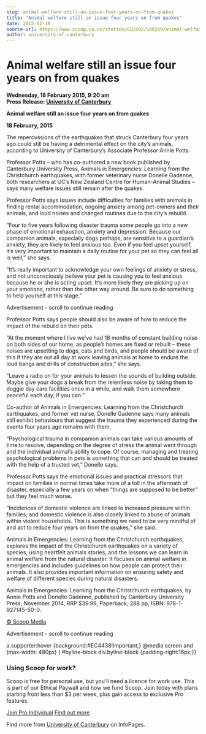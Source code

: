 ```yaml
---
slug: animal-welfare-still-an-issue-four-years-on-from-quakes
title: "Animal welfare still an issue four years on from quakes"
date: 2015-02-18
source-url: https://www.scoop.co.nz/stories/CU1502/S00359/animal-welfare-still-an-issue-four-years-on-from-quakes.htm
author: university-of-canterbury
---
```

Animal welfare still an issue four years on from quakes
=======================================================

**Wednesday, 18 February 2015, 9:20 am**  
**Press Release: [University of Canterbury](https://info.scoop.co.nz/University_of_Canterbury)**

**Animal welfare still an issue four years on from quakes**

**18 February, 2015**

The repercussions of the earthquakes that struck Canterbury four years ago could still be having a detrimental effect on the city’s animals, according to University of Canterbury’s Associate Professor Annie Potts.

  
Professor Potts – who has co-authored a new book published by Canterbury University Press, Animals in Emergencies: Learning from the Christchurch earthquakes, with former veterinary nurse Donelle Gadenne, both researchers at UC’s New Zealand Centre for Human-Animal Studies – says many welfare issues still remain after the quakes.

Professor Potts says issues include difficulties for families with animals in finding rental accommodation, ongoing anxiety among pet-owners and their animals, and loud noises and changed routines due to the city’s rebuild.

  
“Four to five years following disaster trauma some people go into a new phase of emotional exhaustion, anxiety and depression. Because our companion animals, especially dogs perhaps, are sensitive to a guardian’s anxiety, they are likely to feel anxious too. Even if you feel upset yourself, it’s very important to maintain a daily routine for your pet so they can feel all is well,” she says.

“It’s really important to acknowledge your own feelings of anxiety or stress, and not unconsciously believe your pet is causing you to feel anxious because he or she is acting upset. It’s more likely they are picking up on your emotions, rather than the other way around. Be sure to do something to help yourself at this stage.”

Advertisement - scroll to continue reading





Professor Potts says people should also be aware of how to reduce the impact of the rebuild on their pets.

“At the moment where I live we’ve had 18 months of constant building noise on both sides of our home, as people’s homes are fixed or rebuilt – these noises are upsetting to dogs, cats and birds, and people should be aware of this if they are out all day at work leaving animals at home to endure the loud bangs and drills of construction sites,” she says.

“Leave a radio on for your animals to lessen the sounds of building outside. Maybe give your dogs a break from the relentless noise by taking them to doggie day care facilities once in a while, and walk them somewhere peaceful each day, if you can.”

Co-author of Animals in Emergencies: Learning from the Christchurch earthquakes, and former vet nurse, Donelle Gadenne says many animals still exhibit behaviours that suggest the trauma they experienced during the events four years ago remains with them.

“Psychological trauma in companion animals can take various amounts of time to resolve, depending on the degree of stress the animal went through and the individual animal’s ability to cope. Of course, managing and treating psychological problems in pets is something that can and should be treated with the help of a trusted vet,” Donelle says.

Professor Potts says the emotional issues and practical stressors that impact on families in normal times take more of a toll in the aftermath of disaster, especially a few years on when “things are supposed to be better” but they feel much worse.

“Incidences of domestic violence are linked to increased pressure within families; and domestic violence is also closely linked to abuse of animals within violent households. This is something we need to be very mindful of and act to reduce four years on from the quakes,” she said.

Animals in Emergencies: Learning from the Christchurch earthquakes, explores the impact of the Christchurch earthquakes on a variety of species, using heartfelt animals stories, and the lessons we can learn in animal welfare from the natural disaster. It focuses on animal welfare in emergencies and includes guidelines on how people can protect their animals. It also provides important information on ensuring safety and welfare of different species during natural disasters.

Animals in Emergencies: Learning from the Christchurch earthquakes, by Annie Potts and Donelle Gadenne, published by Canterbury University Press, November 2014, RRP $39.99, Paperback, 288 pp, ISBN: 978-1-927145-50-0.

  

[© Scoop Media](http://www.scoop.co.nz/about/terms.html)  

Advertisement - scroll to continue reading



a.supporter:hover {background:#EC4438!important;} @media screen and (max-width: 480px) { #byline-block div.byline-block {padding-right:16px;}}

### Using Scoop for work?

Scoop is free for personal use, but you’ll need a licence for work use. This is part of our Ethical Paywall and how we fund Scoop. Join today with plans starting from less than $3 per week, plus gain access to exclusive _Pro_ features.  
  
[Join Pro Individual](https://pro.scoop.co.nz/Individual/?from=ProIn24) [Find out more](https://pro.scoop.co.nz/using-scoop-for-work/?from=ProIn24)

Find more from [University of Canterbury](https://info.scoop.co.nz/University_of_Canterbury) on InfoPages.